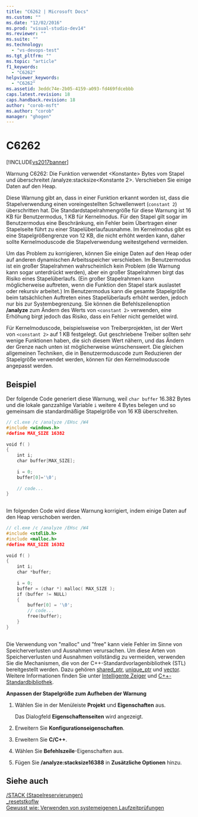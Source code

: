 ```yaml
---
title: "C6262 | Microsoft Docs"
ms.custom: ""
ms.date: "12/02/2016"
ms.prod: "visual-studio-dev14"
ms.reviewer: ""
ms.suite: ""
ms.technology: 
  - "vs-devops-test"
ms.tgt_pltfrm: ""
ms.topic: "article"
f1_keywords: 
  - "C6262"
helpviewer_keywords: 
  - "C6262"
ms.assetid: 3eddc74e-2b05-4159-a093-fd469fdcebbb
caps.latest.revision: 18
caps.handback.revision: 18
author: "corob-msft"
ms.author: "corob"
manager: "ghogen"
---
```

# C6262
[!INCLUDE[vs2017banner](../code-quality/includes/vs2017banner.md)]

Warnung C6262: Die Funktion verwendet \<Konstante\> Bytes vom Stapel und überschreitet \/analyze:stacksize\<Konstante 2\>.  Verschieben Sie einige Daten auf den Heap.  
  
 Diese Warnung gibt an, dass in einer Funktion erkannt worden ist, dass die Stapelverwendung einen voreingestellten Schwellenwert \(`constant 2`\) überschritten hat.  Die Standardstapelrahmengröße für diese Warnung ist 16 KB für Benutzermodus, 1 KB für Kernelmodus.  Für den Stapel gilt sogar im Benutzermodus eine Beschränkung, ein Fehler beim Übertragen einer Stapelseite führt zu einer Stapelüberlaufausnahme.  Im Kernelmodus gibt es eine Stapelgrößengrenze von 12 KB, die nicht erhöht werden kann, daher sollte Kernelmoduscode die Stapelverwendung weitestgehend vermeiden.  
  
 Um das Problem zu korrigieren, können Sie einige Daten auf den Heap oder auf anderen dynamischen Arbeitsspeicher verschieben.  Im Benutzermodus ist ein großer Stapelrahmen wahrscheinlich kein Problem \(die Warnung kann sogar unterdrückt werden\), aber ein großer Stapelrahmen birgt das Risiko eines Stapelüberlaufs. \(Ein großer Stapelrahmen kann möglicherweise auftreten, wenn die Funktion den Stapel stark auslastet oder rekursiv arbeitet.\) Im Benutzermodus kann die gesamte Stapelgröße beim tatsächlichen Auftreten eines Stapelüberlaufs erhöht werden, jedoch nur bis zur Systembegrenzung.  Sie können die Befehlszeilenoption **\/analyze** zum Ändern des Werts von `<constant 2>` verwenden, eine Erhöhung birgt jedoch das Risiko, dass ein Fehler nicht gemeldet wird.  
  
 Für Kernelmoduscode, beispielsweise von Treiberprojekten, ist der Wert von `<constant 2>` auf 1 KB festgelegt.  Gut geschriebene Treiber sollten sehr wenige Funktionen haben, die sich diesem Wert nähern, und das Ändern der Grenze nach unten ist möglicherweise wünschenswert.  Die gleichen allgemeinen Techniken, die in Benutzermoduscode zum Reduzieren der Stapelgröße verwendet werden, können für den Kernelmoduscode angepasst werden.  
  
## Beispiel  
 Der folgende Code generiert diese Warnung, weil `char buffer` 16.382 Bytes und die lokale ganzzahlige Variable `i` weitere 4 Bytes belegen und so gemeinsam die standardmäßige Stapelgröße von 16 KB überschreiten.  
  
```cpp  
// cl.exe /c /analyze /EHsc /W4  
#include <windows.h>  
#define MAX_SIZE 16382  
  
void f( )  
{  
    int i;  
    char buffer[MAX_SIZE];  
  
    i = 0;  
    buffer[0]='\0';  
  
    // code...  
}  
  
```  
  
 Im folgenden Code wird diese Warnung korrigiert, indem einige Daten auf den Heap verschoben werden.  
  
```cpp  
// cl.exe /c /analyze /EHsc /W4  
#include <stdlib.h>     
#include <malloc.h>  
#define MAX_SIZE 16382  
  
void f( )  
{  
    int i;  
    char *buffer;  
  
    i = 0;  
    buffer = (char *) malloc( MAX_SIZE );  
    if (buffer != NULL)   
    {  
        buffer[0] = '\0';  
        // code...  
        free(buffer);  
    }  
}  
  
```  
  
 Die Verwendung von "malloc" und "free" kann viele Fehler im Sinne von Speicherverlusten und Ausnahmen verursachen.  Um diese Arten von Speicherverlusten und Ausnahmen vollständig zu vermeiden, verwenden Sie die Mechanismen, die von der C\+\+\-Standardvorlagenbibliothek \(STL\) bereitgestellt werden.  Dazu gehören [shared\_ptr](/visual-cpp/standard-library/shared-ptr-class), [unique\_ptr](/visual-cpp/standard-library/unique-ptr-class) und [vector](../Topic/%3Cvector%3E.md).  Weitere Informationen finden Sie unter [Intelligente Zeiger](/visual-cpp/cpp/smart-pointers-modern-cpp) und [C\+\+\-Standardbibliothek](/visual-cpp/standard-library/cpp-standard-library-reference).  
  
 **Anpassen der Stapelgröße zum Aufheben der Warnung**  
  
1.  Wählen Sie in der Menüleiste **Projekt** und **Eigenschaften** aus.  
  
     Das Dialogfeld **Eigenschaftenseiten** wird angezeigt.  
  
2.  Erweitern Sie **Konfigurationseigenschaften**.  
  
3.  Erweitern Sie **C\/C\+\+**.  
  
4.  Wählen Sie **Befehlszeile**\-Eigenschaften aus.  
  
5.  Fügen Sie **\/analyze:stacksize16388** in **Zusätzliche Optionen** hinzu.  
  
## Siehe auch  
 [\/STACK \(Stapelreservierungen\)](/visual-cpp/build/reference/stack-stack-allocations)   
 [\_resetstkoflw](/visual-cpp/c-runtime-library/reference/resetstkoflw)   
 [Gewusst wie: Verwenden von systemeigenen Laufzeitprüfungen](../debugger/how-to-use-native-run-time-checks.md)